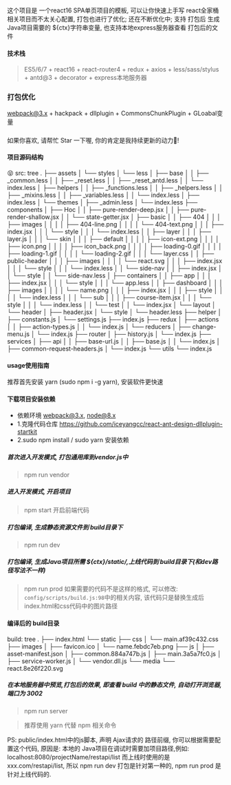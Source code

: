 ##
这个项目是 一个react16 SPA单页项目的模板, 可以让你快速上手写 react全家桶相关项目而不太关心配置, 打包也进行了优化; 还在不断优化中; 支持 打包后 生成 Java项目需要的 
${ctx}字符串变量, 也支持本地express服务器查看 打包后的文件

#### 技术栈
> ES5/6/7 + react16 + react-router4 + redux + axios + less/sass/stylus + antd@3 + decorator + express本地服务器

### 打包优化
webpack@3.x + hackpack + dllplugin + CommonsChunkPlugin + GLoabal变量 

###
如果你喜欢, 请帮忙 Star 一下喔, 你的肯定是我持续更新的动力🙂!

#### 项目源码结构
😝 src: tree
.
├── assets
│   └── styles
│       └── less
│           ├── base
│           │   ├── _common.less
│           │   ├── _reset.less
│           │   ├── _reset_antd.less
│           │   └── index.less
│           ├── helpers
│           │   ├── _functions.less
│           │   ├── _helpers.less
│           │   ├── _mixins.less
│           │   ├── _variables.less
│           │   └── index.less
│           ├── index.less
│           └── themes
│               ├── _admin.less
│               └── index.less
├── components
│   ├── Hoc
│   │   ├── pure-render-deep.jsx
│   │   ├── pure-render-shallow.jsx
│   │   └── state-getter.jsx
│   ├── basic
│   │   ├── 404
│   │   │   ├── images
│   │   │   │   ├── 404-line.png
│   │   │   │   └── 404-text.png
│   │   │   ├── index.jsx
│   │   │   └── style
│   │   │       └── index.less
│   │   ├── layer
│   │   │   ├── layer.js
│   │   │   └── skin
│   │   │       ├── default
│   │   │       │   ├── icon-ext.png
│   │   │       │   ├── icon.png
│   │   │       │   ├── icon_back.png
│   │   │       │   ├── loading-0.gif
│   │   │       │   ├── loading-1.gif
│   │   │       │   └── loading-2.gif
│   │   │       └── layer.css
│   │   ├── public-header
│   │   │   ├── images
│   │   │   │   └── react.svg
│   │   │   ├── index.jsx
│   │   │   └── style
│   │   │       └── index.less
│   │   └── side-nav
│   │       ├── index.jsx
│   │       └── style
│   │           └── side-nav.less
│   ├── containers
│   │   ├── app
│   │   │   ├── index.jsx
│   │   │   └── style
│   │   │       └── app.less
│   │   ├── dashboard
│   │   │   ├── images
│   │   │   │   └── name.png
│   │   │   ├── index.jsx
│   │   │   ├── style
│   │   │   │   └── index.less
│   │   │   └── sub
│   │   │       ├── course-item.jsx
│   │   │       └── style
│   │   │           └── index.less
│   │   └── test
│   │       └── index.jsx
│   └── layout
│       └── header
│           ├── header.jsx
│           └── style
│               └── header.less
├── helper
│   ├── constants.js
│   └── settings.js
├── index.js
├── redux
│   ├── actions
│   │   ├── action-types.js
│   │   └── index.js
│   └── reducers
│       ├── change-menu.js
│       └── index.js
├── router
│   ├── history.js
│   └── index.js
├── services
│   ├── api
│   │   ├── base-url.js
│   │   ├── base.js
│   │   └── index.js
│   ├── common-request-headers.js
│   └── index.js
└── utils
    └── index.js

#### usage使用指南
推荐首先安装 yarn (sudo npm i -g yarn), 安装软件更快速

#### 下载项目安装依赖
* 依赖环境 webpack@3.x, node@8.x
* 1.克隆代码仓库
https://github.com/iceyangcc/react-ant-design-dllplugin-startkit
* 2.sudo npm install / sudo yarn 安装依赖

##### 首次进入开发模式, 打包通用库到vendor.js中
> npm run vendor

##### 进入开发模式, 开启项目
> npm start 开启前端代码

##### 打包编译, 生成静态资源文件到 build目录下
> npm run dev

##### 打包编译, 生成Java项目所需 ${ctx}/static/,上线代码到 build目录下(和dev路径写法不一样)
> npm run prod
如果需要的代码不是这样的格式, 可以修改: `config/scripts/build.js:98`中的相关内容, 该代码只是替换生成后index.html和css代码中的图片路径

#### 编译后的 build目录
build: tree
.
├── index.html
└── static
    ├── css
    │   └── main.af39c432.css
    ├── images
    │   ├── favicon.ico
    │   └── name.febdc7eb.png
    ├── js
    │   ├── asset-manifest.json
    │   ├── common.884a747b.js
    │   ├── main.3a5a7fc0.js
    │   ├── service-worker.js
    │   └── vendor.dll.js
    └── media
        └── react.8e26f220.svg


##### 在本地服务器中预览,打包后的效果, 即查看 build 中的静态文件, 自动打开浏览器, 端口为 3002
> npm run server

> 推荐使用 yarn 代替 npm 相关命令

PS: public/index.html中的js脚本, 声明 Ajax请求的 路径前缀, 你可以根据需要配置这个代码, 原因是: 本地的 Java项目在调试时需要加项目路径,例如: localhost:8080/projectName/restapi/list
而上线时使用的是
xxx.com/restapi/list,
所以 npm run dev 打包是针对第一种的, 
npm run prod 是针对上线代码的.
